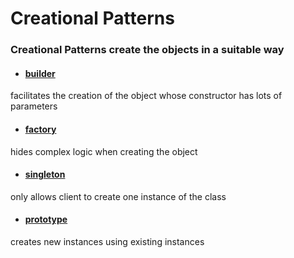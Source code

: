 # Creational Patterns

### Creational Patterns create the objects in a suitable way

- #### [builder](builder.ts)
facilitates the creation of the object whose constructor has lots of parameters

- #### [factory](factory.ts)
hides complex logic when creating the object

- #### [singleton](singleton.ts)
only allows client to create one instance of the class

- #### [prototype](prototype.ts)
creates new instances using existing instances
